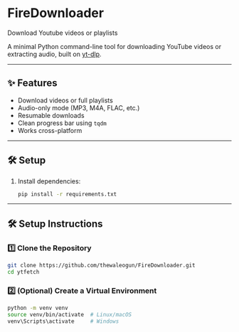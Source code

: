 # FireDownloader
Download Youtube videos or playlists

A minimal Python command-line tool for downloading YouTube videos or extracting audio, built on [yt-dlp](https://github.com/yt-dlp/yt-dlp).

---

## ✨ Features
- Download videos or full playlists  
- Audio-only mode (MP3, M4A, FLAC, etc.)  
- Resumable downloads  
- Clean progress bar using `tqdm`  
- Works cross-platform  

---

## 🛠️ Setup

1. Install dependencies:
   ```bash
   pip install -r requirements.txt
---

## 🛠️ Setup Instructions

### 1️⃣ Clone the Repository
```bash
git clone https://github.com/thewaleogun/FireDownloader.git
cd ytfetch
```
### 2️⃣ (Optional) Create a Virtual Environment
```bash
python -m venv venv
source venv/bin/activate  # Linux/macOS
venv\Scripts\activate     # Windows
